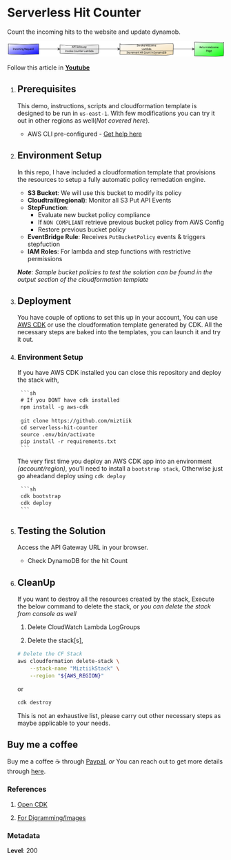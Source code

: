 
# Serverless Hit Counter

Count the incoming hits to the website and update dynamob.

![Serverless Hit Counter](images/hitcounter.png)

  Follow this article in **[Youtube](https://www.youtube.com/c/ValaxyTechnologies)**

1. ## Prerequisites

    This demo, instructions, scripts and cloudformation template is designed to be run in `us-east-1`. With few modifications you can try it out in other regions as well(_Not covered here_).

    - AWS CLI pre-configured - [Get help here](https://youtu.be/TPyyfmQte0U)

1. ## Environment Setup

    In this repo, I have included a cloudformation template that provisions the resources to setup a fully automatic policy remedation engine.

    - **S3 Bucket**: We will use this bucket to modify its policy
    - **Cloudtrail(regional)**: Monitor all S3 Put API Events
    - **StepFunction**:
        - Evaluate new bucket policy compliance
        - If `NON COMPLIANT` retrieve previous bucket policy from AWS Config
        - Restore previous bucket policy
    - **EventBridge Rule**: Receives `PutBucketPolicy` events & triggers stepfuction
    - **IAM Roles**: For lambda and step functions with restrictive permissions

    _**Note**: Sample bucket policies to test the solution can be found in the output section of the cloudformation template_

1. ## Deployment

    You have couple of options to set this up in your account, You can use [AWS CDK](https://www.youtube.com/watch?v=MKwxpszw0Rc) or use the cloudformation template generated by CDK. All the necessary steps are baked into the templates, you can launch it and try it out.

1. ### Environment Setup

      If you have AWS CDK installed you can close this repository and deploy the stack with,

        ```sh
        # If you DONT have cdk installed
        npm install -g aws-cdk

        git clone https://github.com/miztiik
        cd serverless-hit-counter
        source .env/bin/activate
        pip install -r requirements.txt
        ```

      The very first time you deploy an AWS CDK app into an environment _(account/region)_, you’ll need to install a `bootstrap stack`, Otherwise just go aheadand   deploy using `cdk deploy`

        ```sh
        cdk bootstrap
        cdk deploy
        ```

1. ## Testing the Solution

    Access the API Gateway URL in your browser.

    - Check DynamoDB for the hit Count

1. ## CleanUp

    If you want to destroy all the resources created by the stack, Execute the below command to delete the stack, or _you can delete the stack from console as well_

    1. Delete CloudWatch Lambda LogGroups

    1. Delete the stack[s],

    ```bash
    # Delete the CF Stack
    aws cloudformation delete-stack \
        --stack-name "MiztiikStack" \
        --region "${AWS_REGION}"
    ```

    or

    ```bash
    cdk destroy
    ```

    This is not an exhaustive list, please carry out other necessary steps as maybe applicable to your needs.

## Buy me a coffee

Buy me a coffee ☕ through [Paypal](https://paypal.me/valaxy), _or_ You can reach out to get more details through [here](https://youtube.com/c/valaxytechnologies/about).

### References

1. [Open CDK](https://github.com/kevinslin/open-cdk)

1. [For Digramming/Images](https://yuml.me/diagram/scruffy/class/draw)

### Metadata

**Level**: 200
